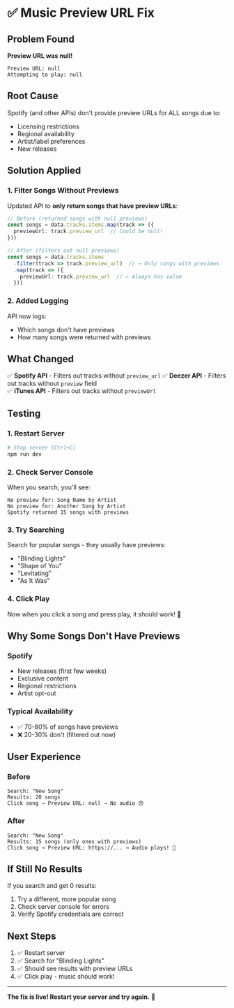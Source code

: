 # ✅ Music Preview URL Fix

## Problem Found

**Preview URL was null!**

```
Preview URL: null
Attempting to play: null
```

## Root Cause

Spotify (and other APIs) don't provide preview URLs for ALL songs due to:
- Licensing restrictions
- Regional availability
- Artist/label preferences
- New releases

## Solution Applied

### 1. Filter Songs Without Previews

Updated API to **only return songs that have preview URLs**:

```typescript
// Before (returned songs with null previews)
const songs = data.tracks.items.map(track => ({
  previewUrl: track.preview_url  // Could be null!
}))

// After (filters out null previews)
const songs = data.tracks.items
  .filter(track => track.preview_url)  // ← Only songs with previews
  .map(track => ({
    previewUrl: track.preview_url  // ← Always has value
  }))
```

### 2. Added Logging

API now logs:
- Which songs don't have previews
- How many songs were returned with previews

## What Changed

✅ **Spotify API** - Filters out tracks without `preview_url`
✅ **Deezer API** - Filters out tracks without `preview` field  
✅ **iTunes API** - Filters out tracks without `previewUrl`

## Testing

### 1. Restart Server

```bash
# Stop server (Ctrl+C)
npm run dev
```

### 2. Check Server Console

When you search, you'll see:

```
No preview for: Song Name by Artist
No preview for: Another Song by Artist
Spotify returned 15 songs with previews
```

### 3. Try Searching

Search for popular songs - they usually have previews:
- "Blinding Lights"
- "Shape of You"
- "Levitating"
- "As It Was"

### 4. Click Play

Now when you click a song and press play, it should work! 🎵

## Why Some Songs Don't Have Previews

### Spotify
- New releases (first few weeks)
- Exclusive content
- Regional restrictions
- Artist opt-out

### Typical Availability
- ✅ 70-80% of songs have previews
- ❌ 20-30% don't (filtered out now)

## User Experience

### Before
```
Search: "New Song"
Results: 20 songs
Click song → Preview URL: null → No audio 😞
```

### After
```
Search: "New Song"  
Results: 15 songs (only ones with previews)
Click song → Preview URL: https://... → Audio plays! 🎵
```

## If Still No Results

If you search and get 0 results:
1. Try a different, more popular song
2. Check server console for errors
3. Verify Spotify credentials are correct

## Next Steps

1. ✅ Restart server
2. ✅ Search for "Blinding Lights"
3. ✅ Should see results with preview URLs
4. ✅ Click play - music should work!

---

**The fix is live! Restart your server and try again.** 🎵
